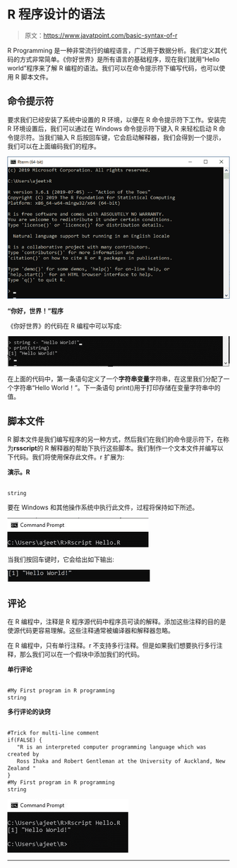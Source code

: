 # R 程序设计的语法

> 原文：<https://www.javatpoint.com/basic-syntax-of-r>

R Programming 是一种非常流行的编程语言，广泛用于数据分析。我们定义其代码的方式非常简单。《你好世界》是所有语言的基础程序，现在我们就用“Hello world”程序来了解 R 编程的语法。我们可以在命令提示符下编写代码，也可以使用 R 脚本文件。

## 命令提示符

要求我们已经安装了系统中设置的 R 环境，以便在 R 命令提示符下工作。安装完 R 环境设置后，我们可以通过在 Windows 命令提示符下键入 R 来轻松启动 R 命令提示符。当我们输入 R 后按回车键，它会启动解释器，我们会得到一个提示，我们可以在上面编码我们的程序。

![Syntax of R Programming](img/d5e0f96e62971d27efdd47d9347a8b42.png)

**“你好，世界！”程序**

《你好世界》的代码在 R 编程中可以写成:

![Syntax of R Programming](img/940836bc2b3663c324f426a7c1334fb8.png)

在上面的代码中，第一条语句定义了一个**字符串变量**字符串，在这里我们分配了一个字符串“Hello World！”。下一条语句 print()用于打印存储在变量字符串中的值。

## 脚本文件

R 脚本文件是我们编写程序的另一种方式，然后我们在我们的命令提示符下，在称为**rsscript**的 R 解释器的帮助下执行这些脚本。我们制作一个文本文件并编写以下代码。我们将使用保存此文件。r 扩展为:

**演示。R**

```

string 
```

要在 Windows 和其他操作系统中执行此文件，过程将保持如下所述。

![Syntax of R Programming](img/87debad3f614364effd00a8da65e9a12.png)

当我们按回车键时，它会给出如下输出:

![Syntax of R Programming](img/aaa74a051b7bd2bfe93f687c06e9b937.png)

## 评论

在 R 编程中，注释是 R 程序源代码中程序员可读的解释。添加这些注释的目的是使源代码更容易理解。这些注释通常被编译器和解释器忽略。

在 R 编程中，只有单行注释。r 不支持多行注释。但是如果我们想要执行多行注释，那么我们可以在一个假块中添加我们的代码。

**单行评论**

```

#My First program in R programming
string 
```

**多行评论的诀窍**

```

#Trick for multi-line comment
if(FALSE) {
   "R is an interpreted computer programming language which was created by
   Ross Ihaka and Robert Gentleman at the University of Auckland, New Zealand "
}
#My First program in R programming
string 
```

![Syntax of R Programming](img/2ee956cf1c4658c47e74dc619391fd88.png)

* * *